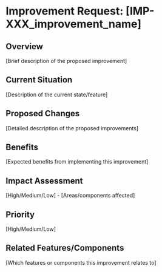 # Improvement Request: [IMP-XXX_improvement_name]

## Overview

[Brief description of the proposed improvement]

## Current Situation

[Description of the current state/feature]

## Proposed Changes

[Detailed description of the proposed improvements]

## Benefits

[Expected benefits from implementing this improvement]

## Impact Assessment

[High/Medium/Low] - [Areas/components affected]

## Priority

[High/Medium/Low]

## Related Features/Components

[Which features or components this improvement relates to]
